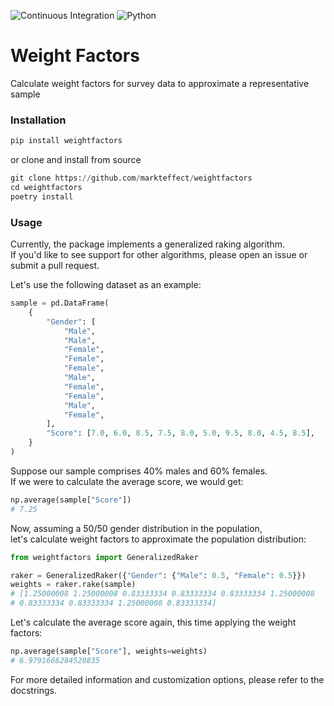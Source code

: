 ![Continuous Integration](https://github.com/markteffect/weightfactors/actions/workflows/ci.yml/badge.svg)
![Python](https://img.shields.io/badge/Python-3.9+-blue)
# **Weight Factors**
Calculate weight factors for survey data to approximate a representative sample


### **Installation**
```python
pip install weightfactors
```

or clone and install from source
```python
git clone https://github.com/markteffect/weightfactors
cd weightfactors
poetry install
```

### **Usage**
Currently, the package implements a generalized raking algorithm.  
If you'd like to see support for other algorithms, please open an issue or submit a pull request.  
  
Let's use the following dataset as an example:
```python
sample = pd.DataFrame(
    {
        "Gender": [
            "Male",
            "Male",
            "Female",
            "Female",
            "Female",
            "Male",
            "Female",
            "Female",
            "Male",
            "Female",
        ],
        "Score": [7.0, 6.0, 8.5, 7.5, 8.0, 5.0, 9.5, 8.0, 4.5, 8.5],
    }
)

```

Suppose our sample comprises 40% males and 60% females.  
If we were to calculate the average score, we would get:  
```python
np.average(sample["Score"])
# 7.25
```
Now, assuming a 50/50 gender distribution in the population,  
let's calculate weight factors to approximate the population distribution:  
```python
from weightfactors import GeneralizedRaker

raker = GeneralizedRaker({"Gender": {"Male": 0.5, "Female": 0.5}})
weights = raker.rake(sample)
# [1.25000008 1.25000008 0.83333334 0.83333334 0.83333334 1.25000008
# 0.83333334 0.83333334 1.25000008 0.83333334]
```

Let's calculate the average score again, this time applying the weight factors:  
```python
np.average(sample["Score"], weights=weights)
# 6.9791666284520835
```

For more detailed information and customization options, please refer to the docstrings.
